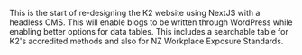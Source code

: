 This is the start of re-designing the K2 website using NextJS with a headless CMS. This will enable blogs to be written through WordPress while enabling better options for data tables. This includes a searchable table for K2's accredited methods and also for NZ Workplace Exposure Standards.
